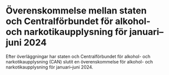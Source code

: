 # Överenskommelse mellan staten och Centralförbundet för alkohol- och narkotikaupplysning för januari–juni 2024

Efter överläggningar har staten och Centralförbundet för alkohol- och narkotikaupplysning (CAN) slutit en överenskommelse för alkohol- och narkotikaupplysning för januari–juni 2024.

